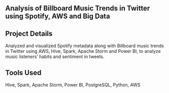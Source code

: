 ## Analysis of Billboard Music Trends in Twitter using Spotify, AWS and Big Data

## Project Details 

Analyzed and visualized Spotify metadata along with Billboard music trends in Twitter using AWS, Hive, Spark, Apache Storm and Power BI, to analyze music listeners’ habits and sentiment in tweets.

## Tools Used

Hive, Spark, Apache Storm, Power BI, PostgreSQL, Python, AWS

